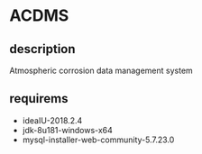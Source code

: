 # ACDMS
## description
Atmospheric corrosion data management system
## requirems
  - ideaIU-2018.2.4
  - jdk-8u181-windows-x64
  - mysql-installer-web-community-5.7.23.0
